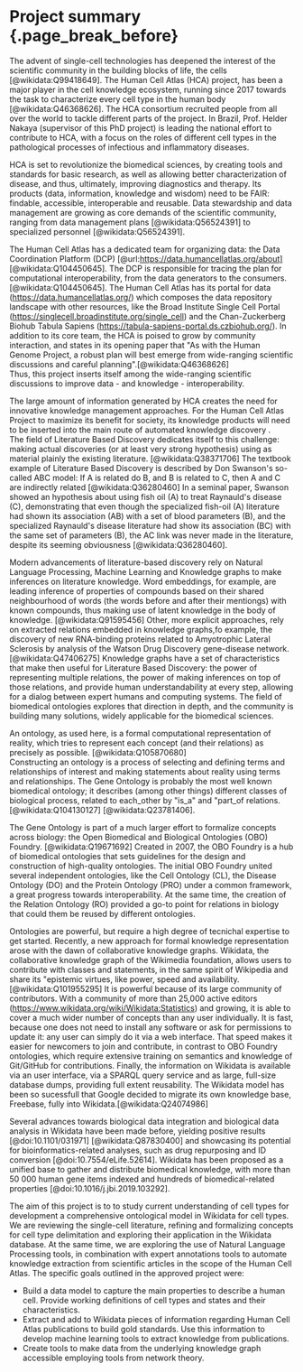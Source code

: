 
# Project summary  {.page_break_before}

The advent of single-cell technologies has deepened the interest of the scientific community in the building blocks of life, the cells [@wikidata:Q99418649]. 
The Human Cell Atlas (HCA) project, has been a major player in the cell knowledge ecosystem, running since 2017 towards the task to characterize every cell type in the human body [@wikidata:Q46368626]. The HCA consortium recruited people from all over the world to tackle different parts of the project. In Brazil, Prof. Helder Nakaya (supervisor of this PhD project) is leading the national effort to contribute to HCA, with a focus on the roles of different cell types in the pathological processes of infectious and inflammatory diseases.

HCA is set to revolutionize the biomedical sciences, by creating tools and standards for basic research, as well as allowing better characterization of disease, and thus, ultimately, improving diagnostics and therapy. 
Its products (data, information, knowledge and wisdom) need to be FAIR: findable, accessible, interoperable and reusable.
Data stewardship and data management are growing as core demands of the scientific community, ranging from data management plans [@wikidata:Q56524391] to specialized personnel [@wikidata:Q56524391].

The Human Cell Atlas has a dedicated team for organizing data: the Data Coordination Platform (DCP) [@url:https://data.humancellatlas.org/about] [@wikidata:Q104450645].
The DCP is responsible for tracing the plan for computational interoperability, from the data generators to the consumers.[@wikidata:Q104450645].
The Human Cell Atlas  has its portal for data (<https://data.humancellatlas.org/>) which composes the data repository landscape with other resources, like the Broad Institute Single Cell Portal (<https://singlecell.broadinstitute.org/single_cell>) and the Chan-Zuckerberg Biohub Tabula Sapiens (<https://tabula-sapiens-portal.ds.czbiohub.org/>). 
In addition to its core team, the HCA is poised to grow by community interaction, and states in its opening paper that "As with the Human Genome Project, a robust plan will best emerge from wide-ranging scientific discussions and careful planning".[@wikidata:Q46368626]  
Thus, this project inserts itself among the wide-ranging scientific discussions to improve data - and knowledge - interoperability. 

The large amount of information generated by HCA creates the need for innovative knowledge management approaches.
For the Human Cell Atlas Project to maximize its benefit for society,  its knowledge products will need to be inserted into the main route of automated knowledge discovery .  
The field of Literature Based Discovery dedicates itself to this challenge: making actual discoveries (or at least very strong hypothesis) using as material plainly the existing literature. [@wikidata:Q38371706]
The textbook example of Literature Based Discovery is described by Don Swanson's so-called ABC model: If A is related do B, and B is related to C, then A and C are indirectly related [@wikidata:Q36280460]
In a seminal paper, Swanson showed an hypothesis about using fish oil (A) to treat Raynauld's disease (C), demonstrating that even though the specialized fish-oil (A) literature had shown its association (AB) with a set of blood parameters (B), and the specialized Raynauld's disease literature had show its association (BC) with the same set of parameters (B), the AC link was never made in the literature, despite its seeming obviousness [@wikidata:Q36280460].

Modern advancements of literature-based discovery rely on Natural Language Processing, Machine Learning and Knowledge graphs to make inferences on literature knowledge.
Word embeddings, for example, are leading inference of properties of compounds based on their shared neighbourhood of words (the words before and after their mentiongs) with known compounds, thus making use of latent knowledge in the body of knowledge. [@wikidata:Q91595456]
Other, more explicit approaches, rely on extracted relations embedded in knowledge graphs,fo example, the discovery of new RNA-binding proteins related to Amyotrophic Lateral Sclerosis by analysis of the Watson Drug Discovery gene-disease network. [@wikidata:Q47406275]
Knowledge graphs have a set of characteristics that make then useful for Literature Based Discovery: the power of representing multiple relations, the power of making inferences on top of those relations, and provide human understandability at every step, allowing for a dialog between expert humans and computing systems.
The field of biomedical ontologies explores that direction in depth, and the community is building many solutions, widely applicable for the biomedical sciences.

An ontology, as used here, is a formal computational representation of reality, which tries to represent each concept (and their relations) as precisely as possible.  [@wikidata:Q105870680]  
Constructing an ontology is a process of selecting and defining terms and relationships of interest and making statements about reality using terms and relationships. 
The Gene Ontology is probably the most well known biomedical ontology; it describes (among other things) different classes of biological process, related to each_other by "is_a" and "part_of relations. [@wikidata:Q104130127] [@wikidata:Q23781406].

The Gene Ontology is part of a much larger effort to formalize concepts across biology: the Open Biomedical and Biological Ontologies (OBO) Foundry. [@wikidata:Q19671692]
Created in 2007, the OBO Foundry is a hub of biomedical ontologies that sets guidelines for the design and construction of high-quality ontologies. 
The initial OBO Foundry united several independent ontologies, like the Cell Ontology (CL), the Disease Ontology (DO) and the Protein Ontology (PRO) under a common framework, a great progress towards interoperability. 
At the same time, the creation of the Relation Ontology (RO) provided a go-to point for relations in biology that could them be reused by different ontologies.


Ontologies are powerful, but require a high degree of tecnichal expertise to get started. 
Recently, a new approach for formal knowledge representation arose with the dawn of collaborative knowledge graphs.
Wikidata, the collaborative knowledge graph of the Wikimedia foundation, allows users to contribute with classes and statements, in the same spirit of Wikipedia and share its "epistemic virtues, like power, speed and availability. [@wikidata:Q101955295]
It is powerful because of its large community of contributors. With a community of more than 25,000 active editors (https://www.wikidata.org/wiki/Wikidata:Statistics) and growing, it is able to cover a much wider number of concepts than any user individually. 
It is fast, because one does not need to install any software or ask for permissions to update it: any user can simply do it via a web interface. 
That speed makes it easier for newcomers to join and contribute, in contrast to OBO Foundry ontologies, which require extensive training on semantics and knowledge of Git/GitHub for contributions. 
Finally, the information on Wikidata is available via an user interface, via a SPARQL query service and as large, full-size database dumps, providing full extent reusability. 
The Wikidata model has been so sucessfull that Google decided to migrate its own knowledge base, Freebase, fully into Wikidata.[@wikidata:Q24074986]

Several advances towards biological data integration and biological data analysis in Wikidata have been made before, yielding positive results [@doi:10.1101/031971] [@wikidata:Q87830400] and showcasing its potential for bioinformatics-related analyses, such as drug repurposing and ID conversion [@doi:10.7554/eLife.52614]. 
Wikidata has been proposed as a unified base to gather and distribute biomedical knowledge, with more than 50 000 human gene items indexed and hundreds of biomedical-related properties [@doi:10.1016/j.jbi.2019.103292].


The aim of this project is to to study current understanding of cell types for development a comprehensive ontological model in Wikidata for cell types. 
We are reviewing the single-cell literature, refining and formalizing concepts for cell type delimitation and exploring their application in the Wikidata database.
At the same time, we are exploring the use of Natural Language Processing tools, in combination with expert annotations 
tools to automate knowledge extraction from scientific articles in the scope of the Human Cell Atlas. 
The specific goals outlined in the approved project were:

- Build a data model to capture the main properties to describe a human cell. Provide working definitions of cell types and states and their characteristics.
- Extract and add to Wikidata pieces of information regarding Human Cell Atlas publications to build gold standards. Use this information to develop machine learning tools to extract knowledge from publications.
- Create tools to make data from the underlying knowledge graph accessible employing tools from network theory.
